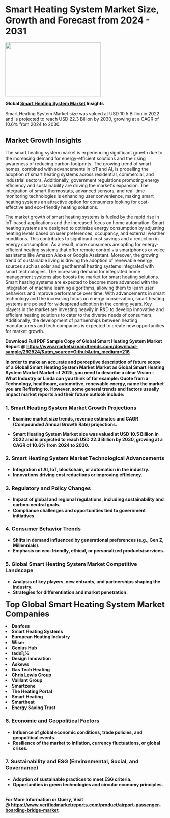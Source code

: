 <H1>Smart Heating System Market Size, Growth and Forecast from 2024 - 2031</H1><img class="aligncenter size-medium wp-image-584254" src="https://thirdeyenews.in/wp-content/uploads/2024/09/Global-Market-Research-300x168.jpeg" alt="" width="300" height="168" /><p><strong>Global&nbsp;<a href="https://www.marketsizeandtrends.com/download-sample/292524/&amp;utm_source=Github&utm_medium=216">Smart Heating System Market</a> Insights</strong></p><p>Smart Heating System Market size was valued at USD 10.5 Billion in 2022 and is projected to reach USD 22.3 Billion by 2030, growing at a CAGR of 10.6% from 2024 to 2030.</p><p><h2>Market Growth Insights</h2> <p>The smart heating system market is experiencing significant growth due to the increasing demand for energy-efficient solutions and the rising awareness of reducing carbon footprints. The growing trend of smart homes, combined with advancements in IoT and AI, is propelling the adoption of smart heating systems across residential, commercial, and industrial sectors. Additionally, government regulations promoting energy efficiency and sustainability are driving the market's expansion. The integration of smart thermostats, advanced sensors, and real-time monitoring technologies is enhancing user convenience, making smart heating systems an attractive option for consumers looking for cost-effective and eco-friendly heating solutions.</p> <p><strong></strong></p> <p>The market growth of smart heating systems is fueled by the rapid rise in IoT-based applications and the increased focus on home automation. Smart heating systems are designed to optimize energy consumption by adjusting heating levels based on user preferences, occupancy, and external weather conditions. This contributes to significant cost savings and a reduction in energy consumption. As a result, more consumers are opting for energy-efficient heating systems that offer remote control via smartphones or voice assistants like Amazon Alexa or Google Assistant. Moreover, the growing trend of sustainable living is driving the adoption of renewable energy sources such as solar and geothermal heating systems integrated with smart technologies. The increasing demand for integrated home management systems also boosts the market for smart heating solutions. Smart heating systems are expected to become more advanced with the integration of machine learning algorithms, allowing them to learn user behaviors and improve performance over time. With advancements in smart technology and the increasing focus on energy conservation, smart heating systems are poised for widespread adoption in the coming years. Key players in the market are investing heavily in R&D to develop innovative and efficient heating solutions to cater to the diverse needs of consumers. Additionally, the development of partnerships between heating manufacturers and tech companies is expected to create new opportunities for market growth.</p> <p><strong></p><p><span class=""><strong>Download Full PDF Sample Copy of Global Smart Heating System Market Report</strong> @ <a href="https://www.marketsizeandtrends.com/download-sample/292524/&amp;utm_source=Github&utm_medium=216" target="_blank">https://www.marketsizeandtrends.com/download-sample/292524/&amp;utm_source=Github&utm_medium=216</a></span></p><p>In order to make an accurate and perceptive description of future scope of a Global&nbsp;Smart Heating System Market Market as Global&nbsp;Smart Heating System Market Market of 2025, you need to describe a clear Vision &ndash; What Industry or Linda can you think of for example: Quote from a Technology, healthcare, automotive, renewable energy, name the market you are Reffering to. However, some general trends and factors usually impact market reports and their future outlook include:</p><h3>1.&nbsp;<strong>Smart Heating System Market Growth Projections</strong></h3><ul><li>Examine market size trends, revenue estimates and CAGR (Compounded Annual Growth Rate) projections.</li><li><p>Smart Heating System Market size was valued at USD 10.5 Billion in 2022 and is projected to reach USD 22.3 Billion by 2030, growing at a CAGR of 10.6% from 2024 to 2030.</p></li></ul><h3>2.&nbsp;<strong>Smart Heating System Market Technological Advancements</strong></h3><ul><li>Integration of AI, IoT, blockchain, or automation in the industry.</li><li>Innovations driving cost reductions or improving efficiency.</li></ul><h3>3.&nbsp;<strong>Regulatory and Policy Changes</strong></h3><ul><li>Impact of global and regional regulations, including sustainability and carbon-neutral goals.</li><li>Compliance challenges and opportunities tied to government initiatives.</li></ul><h3>4.&nbsp;<strong>Consumer Behavior Trends</strong></h3><ul><li>Shifts in demand influenced by generational preferences (e.g., Gen Z, Millennials).</li><li>Emphasis on eco-friendly, ethical, or personalized products/services.</li></ul><h3>5.&nbsp;<strong>Global Smart Heating System Market Competitive Landscape</strong></h3><ul><li>Analysis of key players, new entrants, and partnerships shaping the industry.</li><li>Strategies for differentiation and market penetration.</li></ul><p data-pm-slice="1 1 []"><span style="color: inherit; font-family: inherit; font-size: 25px;">Top Global Smart Heating System Market Companies</span></p><div class="" data-test-id=""><p><li>Danfoss</li><li> Smart Heating Systems</li><li> European Heating Industry</li><li> Wiser</li><li> Genius Hub</li><li> tadoï¿½</li><li> Design Innovation</li><li> Askews</li><li> Gas Tech Heating</li><li> Chris Lewis Group</li><li> Vaillant Group</li><li> Smartzone</li><li> The Heating Portal</li><li> Smart Heating</li><li> Smartheat</li><li> Energy Saving Trust</li></p></div><h3>6.&nbsp;<strong>Economic and Geopolitical Factors</strong></h3><ul><li>Influence of global economic conditions, trade policies, and geopolitical events.</li><li>Resilience of the market to inflation, currency fluctuations, or global crises.</li></ul><h3>7.&nbsp;<strong>Sustainability and ESG (Environmental, Social, and Governance)</strong></h3><ul><li>Adoption of sustainable practices to meet ESG criteria.</li><li>Opportunities in green technologies and circular economy principles.</li></ul><h2><strong style="font-size: 14px;">For More Information or Query, Visit @&nbsp;</strong><a style="background-color: #ffffff; font-size: 14px;" href="https://www.marketsizeandtrends.com/report/smart-heating-system-market/" target="_blank">https://www.verifiedmarketreports.com/product/airport-passenger-boarding-bridge-market</a></h2>
